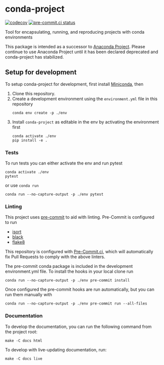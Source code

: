 # conda-project

[![codecov](https://codecov.io/gh/conda-incubator/conda-project/branch/main/graph/badge.svg?token=XNRS8JKT75)](https://codecov.io/gh/conda-incubator/conda-project)
[![pre-commit.ci status](https://results.pre-commit.ci/badge/github/conda-incubator/conda-project/main.svg)](https://results.pre-commit.ci/latest/github/conda-incubator/conda-project/main)

Tool for encapsulating, running, and reproducing projects with conda environments

This package is intended as a successor to [Anaconda Project](https://github.com/Anaconda-Platform/anaconda-project).
Please continue to use Anaconda Project until it has been declared deprecated and conda-project has
stabilized.

## Setup for development

To setup conda-project for development, first install [Miniconda](https://docs.conda.io/en/latest/miniconda.html),
then

1. Clone this repository.
1. Create a development environment using the `environment.yml` file in this repository
    ```
    conda env create -p ./env
1. Install `conda-project` as editable in the env by activating the environment first
    ```
    conda activate ./env
    pip install -e .
    ```

### Tests

To run tests you can either activate the env and run pytest

```
conda activate ./env
pytest
```

or use `conda run`

 ```
 conda run --no-capture-output -p ./env pytest
 ```

### Linting

This project uses [pre-commit](https://pre-commit.com/) to aid with linting.
Pre-Commit is configured to run
* [isort](https://pycqa.github.io/isort/)
* [black](https://black.readthedocs.io/en/stable/)
* [flake8](https://flake8.pycqa.org/en/latest/)

This repository is configured with [Pre-Commit.ci](https://pre-commit.ci/), which
will automatically fix Pull Requests to comply with the above linters.

The pre-commit conda package is included in the development environment.yml file.
To install the hooks in your local clone run

```
conda run --no-capture-output -p ./env pre-commit install
```

Once configured the pre-commit hooks are run automatically, but you can run
them manually with

```
conda run --no-capture-output -p ./env pre-commit run --all-files
```

### Documentation

To develop the documentation, you can run the following command from the project root:

```shell
make -C docs html
```

To develop with live-updating documentation, run:

```shell
make -C docs live
```
